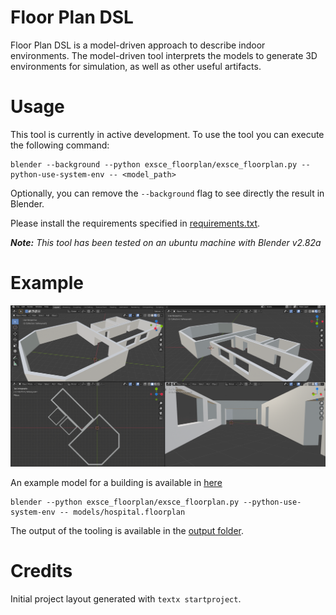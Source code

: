 # Floor Plan DSL

Floor Plan DSL is a model-driven approach to describe indoor environments. The model-driven tool interprets the models to generate 3D environments for simulation, as well as other useful artifacts. 

# Usage

This tool is currently in active development. To use the tool you can execute the following command:

```
blender --background --python exsce_floorplan/exsce_floorplan.py --python-use-system-env -- <model_path>
```

Optionally, you can remove the `--background` flag to see directly the result in Blender.

Please install the requirements specified in [requirements.txt](requirements.txt). 

***Note:** This tool has been tested on an ubuntu machine with Blender v2.82a* 

# Example

![3D asset generated from the environment description](images/example.png)

An example model for a building is available in [here](models/hospital.floorplan)

```
blender --python exsce_floorplan/exsce_floorplan.py --python-use-system-env -- models/hospital.floorplan
```

The output of the tooling is available in the [output folder](output).


# Credits

Initial project layout generated with `textx startproject`.